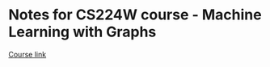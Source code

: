 # Notes for CS224W course - Machine Learning with Graphs

[Course link](http://web.stanford.edu/class/cs224w/)
